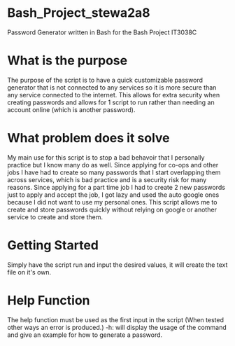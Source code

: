 # Bash_Project_stewa2a8
Password Generator written in Bash for the Bash Project IT3038C

# What is the purpose
The purpose of the script is to have a quick customizable password generator that is not connected to any services so it is more secure than any service connected to the internet. This allows for extra security when creating passwords and allows for 1 script to run rather than needing an account online (which is another password). 

# What problem does it solve

My main use for this script is to stop a bad behavoir that I personally practice but I know many do as well. Since applying for co-ops and other jobs I have had to create so many passwords that I start overlapping them across services, which is bad practice and is a security risk for many reasons. Since applying for a part time job I had to create 2 new passwords just to apply and accept the job, I got lazy and used the auto google ones because I did not want to use my personal ones. This script allows me to create and store passwords quickly without relying on google or another service to create and store them.


# Getting Started

Simply have the script run and input the desired values, it will create the text file on it's own. 

# Help Function

The help function must be used as the first input in the script (When tested other ways an error is produced.)
-h: will display the usage of the command and give an example for how to generate a password.

